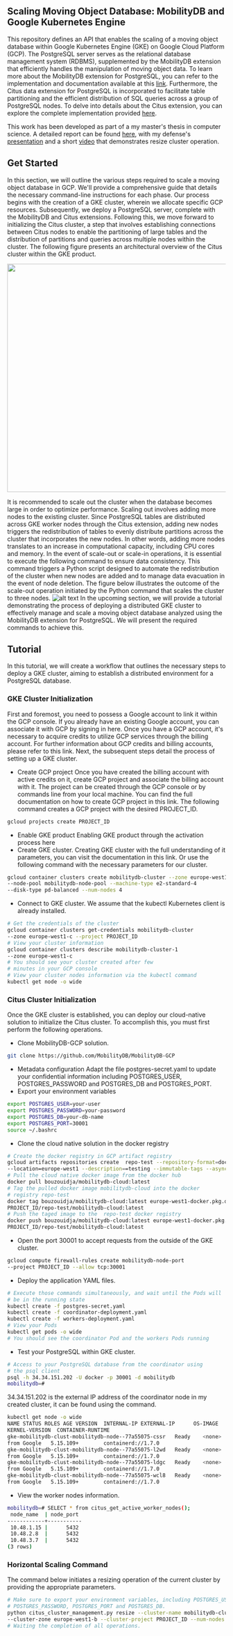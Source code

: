 ## Scaling Moving Object Database: MobilityDB and Google Kubernetes Engine    
This repository defines an API that enables the scaling of a moving object database within Google Kubernetes Engine (GKE) on Google Cloud Platform (GCP). The PostgreSQL server serves as the relational database management system (RDBMS), supplemented by the MobilityDB extension that efficiently handles the manipulation of moving object data. To learn more about the MobilityDB extension for PostgreSQL, you can refer to the implementation and documentation available at this [link](https://github.com/MobilityDB).
Furthermore, the Citus data extension for PostgreSQL is incorporated to facilitate table partitioning and the efficient distribution of SQL queries across a group of PostgreSQL nodes. To delve into details about the Citus extension, you can explore the complete implementation provided [here](https://github.com/citusdata/citus).

This work has been developed as part of a my master's thesis in computer science. A detailed report can be found [here](https://github.com/MobilityDB/MobilityDB-GCP/blob/master/docs/report/MobilityDB-GCP-Report.pdf), with my defense's [presentation](https://github.com/MobilityDB/MobilityDB-GCP/blob/master/docs/MobilityDB-GCP_Presentation.pdf) and a short [video](https://github.com/MobilityDB/MobilityDB-GCP/blob/master/docs/MobilityDB-GCP_Video-Tutorial.mp4) that demonstrates resize cluster operation.
## Get Started
In this section, we will outline the various steps required to scale a moving object database in GCP. We'll provide a comprehensive guide that details the necessary command-line instructions for each phase. Our process begins with the creation of a GKE cluster, wherein we allocate specific GCP resources. Subsequently, we deploy a PostgreSQL server, complete with the MobilityDB and Citus extensions. Following this, we move forward to initializing the Citus cluster, a step that involves establishing connections between Citus nodes to enable the partitioning of large tables and the distribution of partitions and queries across multiple nodes within the cluster.
The following figure presents an architectural overview of the Citus cluster within the GKE product.

<p align="center">
  <img src="./docs/src/stack-citus-management.drawio.png" width="525">
</p>

It is recommended to scale out the cluster when the database becomes large in order to optimize performance. Scaling out involves adding more nodes to the existing cluster. Since PostgreSQL tables are distributed across GKE worker nodes through the Citus extension, adding new nodes triggers the redistribution of tables to evenly distribute partitions across the cluster that incorporates the new nodes. In other words, adding more nodes translates to an increase in computational capacity, including CPU cores and memory. In the event of scale-out or scale-in operations, it is essential to execute the following command to ensure data consistency. This command triggers a Python script designed to automate the redistribution of the cluster when new nodes are added and to manage data evacuation in the event of node deletion.
The figure below illustrates the outcome of the scale-out operation initiated by the Python command that scales the cluster to three nodes.
![alt text](./docs/src/Citus_scale_out.drawio.png)
In the upcoming section, we will provide a tutorial demonstrating the process of deploying a distributed GKE cluster to effectively manage and scale a moving object database analyzed using the MobilityDB extension for PostgreSQL. We will present the required commands to achieve this. 
## Tutorial
In this tutorial, we will create a workflow that outlines the necessary steps to deploy a GKE cluster, aiming to establish a distributed environment for a PostgreSQL database.
### GKE Cluster Initialization
First and foremost, you need to possess a Google account to link it within the GCP console. If you already have an existing Google account, you can associate it with GCP by signing in here[](https://console.cloud.google.com).
Once you have a GCP account, it's necessary to acquire credits to utilize GCP services through the billing account. For further information about GCP credits and billing accounts, please refer to this link[](https://console.cloud.google.com/billing).
Next, the subsequent steps detail the process of setting up a GKE cluster.
- Create GCP project
Once you have created the billing account with active credits on it, create GCP project and associate the billing account with it. The project can be created through the GCP console or by commands line from your local machine. You can find the full documentation on how to create GCP project in this link[](https://cloud.google.com/resource-manager/docs/creating-managing-projects?hl=en#gcloud}).
The following command creates a GCP project with the desired PROJECT_ID.
```bash
gcloud projects create PROJECT_ID
```  
- Enable GKE product
Enabling GKE product through the activation process here[](https://cloud.google.com/kubernetes-engine/docs/how-to/workload-identity) 
- Create GKE cluster.
Creating GKE cluster with the full understanding of it parameters, you can visit the documentation in this link[](https://cloud.google.com/kubernetes-engine/docs/how-to/workload-identity#enable_on_cluster). Or use the following command with the necessary parameters for our cluster.
```bash 
gcloud container clusters create mobilitydb-cluster --zone europe-west1-c
--node-pool mobilitydb-node-pool --machine-type e2-standard-4
--disk-type pd-balanced --num-nodes 4
```
- Connect to GKE cluster.
We assume that the kubectl Kubernetes client is already installed. 
```bash
# Get the credentials of the cluster
gcloud container clusters get-credentials mobilitydb-cluster
--zone europe-west1-c --project PROJECT_ID
# View your cluster information
gcloud container clusters describe mobilitydb-cluster-1
--zone europe-west1-c 
# You should see your cluster created after few 
# minutes in your GCP console
# View your cluster nodes information via the kubectl command
kubectl get node -o wide
```
### Citus Cluster Initialization
Once the GKE cluster is established, you can deploy our cloud-native solution to initialize the Citus cluster. To accomplish this, you must first perform the following operations.
- Clone MobilityDB-GCP solution.
```bash       
git clone https://github.com/MobilityDB/MobilityDB-GCP
```
- Metadata configuration
Adapt the file postgres-secret.yaml to update your confidential information including POSTGRES_USER, POSTGRES_PASSWORD and POSTGRES_DB and POSTGRES_PORT.
- Export your environment variables
```bash   
export POSTGRES_USER=your-user
export POSTGRES_PASSWORD=your-password
export POSTGRES_DB=your-db-name
export POSTGRES_PORT=30001
source ~/.bashrc
```
- Clone the cloud native solution in the docker registry
```bash
# Create the docker registry in GCP artifact registry
gcloud artifacts repositories create  repo-test --repository-format=docker
--location=europe-west1 --description==testing --immutable-tags --async
# Pull the cloud native docker image from the docker hub
docker pull bouzouidja/mobilitydb-cloud:latest
# Tag the pulled docker image mobilitydb-cloud into the docker
# registry repo-test
docker tag bouzouidja/mobilitydb-cloud:latest europe-west1-docker.pkg.dev/
PROJECT_ID/repo-test/mobilitydb-cloud:latest
# Push the taged image to the  repo-test docker registry
docker push bouzouidja/mobilitydb-cloud:latest europe-west1-docker.pkg.dev/
PROJECT_ID/repo-test/mobilitydb-cloud:latest
```
- Open the port 30001 to accept requests from the outside of the GKE cluster.
```bash
gcloud compute firewall-rules create mobilitydb-node-port
--project PROJECT_ID --allow tcp:30001
```
- Deploy the application YAML files.
```bash
# Execute those commands simultaneously, and wait until the Pods will
# be in the running state
kubectl create -f postgres-secret.yaml
kubectl create -f coordinator-deployment.yaml
kubectl create -f workers-deployment.yaml
# View your Pods
kubectl get pods -o wide
# You should see the coordinator Pod and the workers Pods running
```
- Test your PostgreSQL within GKE cluster.    
```bash
# Access to your PostgreSQL database from the coordinator using
# the psql client
psql -h 34.34.151.202 -U docker -p 30001 -d mobilitydb
mobilitydb=#
```
34.34.151.202 is the external IP address of the coordinator node in my created cluster, it can be found using the command.
```bash
kubectl get node -o wide
NAME STATUS ROLES AGE VERSION  INTERNAL-IP EXTERNAL-IP      OS-IMAGE
KERNEL-VERSION  CONTAINER-RUNTIME
gke-mobilitydb-clust-mobilitydb-node--77a55075-cssr   Ready    <none>   121m   v1.27.3-gke.100   10.132.15.217   34.34.151.202    Container-Optimized OS
from Google   5.15.109+        containerd://1.7.0
gke-mobilitydb-clust-mobilitydb-node--77a55075-l2wd   Ready    <none>   121m   v1.27.3-gke.100   10.132.15.220   35.187.85.28     Container-Optimized OS
from Google   5.15.109+        containerd://1.7.0
gke-mobilitydb-clust-mobilitydb-node--77a55075-ldgc   Ready    <none>   121m   v1.27.3-gke.100   10.132.15.219   34.77.253.167    Container-Optimized OS
from Google   5.15.109+        containerd://1.7.0
gke-mobilitydb-clust-mobilitydb-node--77a55075-wcl8   Ready    <none>   121m   v1.27.3-gke.100   10.132.15.218   35.205.205.195   Container-Optimized OS
from Google   5.15.109+        containerd://1.7.0
```
- View the worker nodes information.         
```bash       
mobilitydb=# SELECT * from citus_get_active_worker_nodes();
 node_name  | node_port 
------------+-----------
 10.48.1.15 |      5432
 10.48.2.8  |      5432
 10.48.3.7  |      5432
(3 rows)
```
### Horizontal Scaling Command
The command below initiates a resizing operation of the current cluster by providing the appropriate parameters. 
```bash       
# Make sure to export your environment variables, including POSTGRES_USER,
# POSTGRES_PASSWORD, POSTGRES_PORT and POSTGRES_DB. 
python citus_cluster_management.py resize --cluster-name mobilitydb-cluster-1
--cluster-zone europe-west1-b --cluster-project PROJECT_ID --num-nodes 8
# Waiting the completion of all operations.
```

